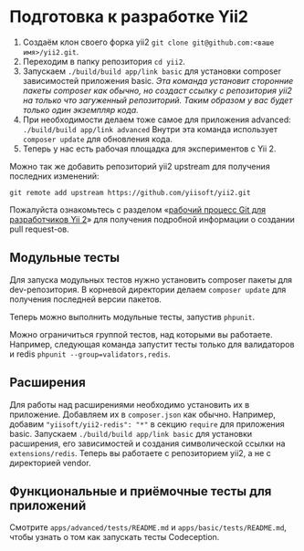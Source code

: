Подготовка к разработке Yii2
============================

1. Создаём клон своего форка yii2 `git clone git@github.com:<ваше имя>/yii2.git`.
2. Переходим в папку репозитория `cd yii2`.
3. Запускаем `./build/build app/link basic` для установки composer зависимостей приложения basic.
   *Эта команда установит сторонние пакеты composer как обычно, но создаст ссылку с репозитория yii2 
   на только что загуженный репозиторий. Таким образом у вас будет только один экземпляр кода.*
4. При необходимости делаем тоже самое для приложения advanced: `./build/build app/link advanced`
   Внутри эта команда использует `composer update` для обновления кода.
5. Теперь у нас есть рабочая площадка для экспериментов с Yii 2.

Можно так же добавить репозиторий yii2 upstream для получения последних изменений:

```
git remote add upstream https://github.com/yiisoft/yii2.git
```

Пожалуйста ознакомьтесь с  разделом «[рабочий процесс Git для разработчиков Yii 2](git-workflow.md)» 
для получения подробной информации о создании pull request-ов.

Модульные тесты
---------------

Для запуска модульных тестов нужно установить composer пакеты для dev-репозитория.
В корневой директории делаем `composer update` для получения последней версии пакетов.

Теперь можно выполнить модульные тесты, запустив `phpunit`.

Можно ограничиться группой тестов, над которыми вы работаете. Например, следующая команда запустит тесты только для
валидаторов и redis `phpunit --group=validators,redis`.

Расширения
----------

Для работы над расширениями необходимо установить их в приложение. Добавляем их в `composer.json` как обычно. Например,
добавим `"yiisoft/yii2-redis": "*"` в секцию `require` для приложения basic.
Запускаем `./build/build app/link basic` для установки расширения, его зависимостей и создания символической 
ссылки на `extensions/redis`. Теперь вы работаете с репозиторием yii2, а не с директорией vendor.

Функциональные и приёмочные тесты для приложений
------------------------------------------------

Cмотрите `apps/advanced/tests/README.md` и `apps/basic/tests/README.md`, чтобы узнать о том как запускать
тесты Codeception.
